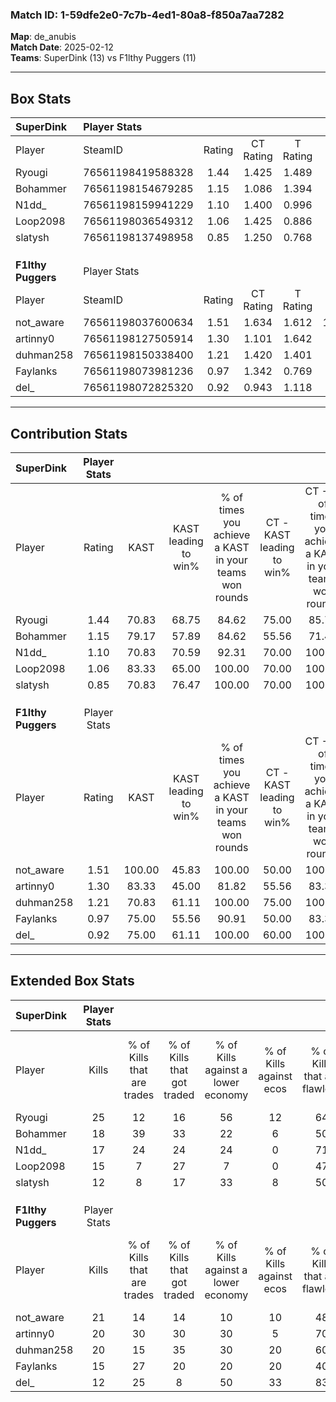 ### Match ID: 1-59dfe2e0-7c7b-4ed1-80a8-f850a7aa7282  
**Map**: de_anubis  
**Match Date**: 2025-02-12  
**Teams**: SuperDink (13) vs F1lthy Puggers (11)  

---  

## Box Stats  

| **SuperDink**      | Player Stats      |        |           |          |        |       |       |         |        |      |     |
| :- | :- | :-: | :-: | :-: | :-: | :-: | :-: | :-: | :-: | :-: | :-: |
| Player             | SteamID           | Rating | CT Rating | T Rating |  KAST  |  ADR  | Kills | Assists | Deaths | K/D  | HS% |
| Ryougi             | 76561198419588328 |  1.44  |   1.425   |  1.489   | 70.83  | 90.3  |  25   |    2    |   15   | 1.67 | 44  |
| Bohammer           | 76561198154679285 |  1.15  |   1.086   |  1.394   | 79.17  | 87.5  |  18   |   12    |   21   | 0.86 | 61  |
| N1dd_              | 76561198159941229 |  1.10  |   1.400   |  0.996   | 70.83  | 85.2  |  17   |    8    |   18   | 0.94 | 52  |
| Loop2098           | 76561198036549312 |  1.06  |   1.425   |  0.886   | 83.33  | 78.3  |  15   |    6    |   19   | 0.79 | 46  |
| slatysh            | 76561198137498958 |  0.85  |   1.250   |  0.768   | 70.83  | 59.8  |  12   |    7    |   17   | 0.71 | 50  |
|                    |                   |        |           |          |        |       |       |         |        |      |     |
|                    |                   |        |           |          |        |       |       |         |        |      |     |
|                    |                   |        |           |          |        |       |       |         |        |      |     |
| **F1lthy Puggers** | Player Stats      |        |           |          |        |       |       |         |        |      |     |
| Player             | SteamID           | Rating | CT Rating | T Rating |  KAST  |  ADR  | Kills | Assists | Deaths | K/D  | HS% |
| not_aware          | 76561198037600634 |  1.51  |   1.634   |  1.612   | 100.00 | 101.3 |  21   |   15    |   19   | 1.11 | 23  |
| artinny0           | 76561198127505914 |  1.30  |   1.101   |  1.642   | 83.33  | 80.1  |  20   |    8    |   17   | 1.18 | 45  |
| duhman258          | 76561198150338400 |  1.21  |   1.420   |  1.401   | 70.83  | 87.8  |  20   |    2    |   17   | 1.18 | 40  |
| Faylanks           | 76561198073981236 |  0.97  |   1.342   |  0.769   | 75.00  | 58.8  |  15   |    7    |   18   | 0.83 | 40  |
| del_               | 76561198072825320 |  0.92  |   0.943   |  1.118   | 75.00  | 74.0  |  12   |    9    |   18   | 0.67 | 25  |
---  

## Contribution Stats  

| **SuperDink**      | Player Stats |        |                      |                                                        |                           |                                                             |                          |                                                            |
| :- | :-: | :-: | :-: | :-: | :-: | :-: | :-: | :-: |
| Player             |    Rating    |  KAST  | KAST leading to win% | % of times you achieve a KAST in your teams won rounds | CT - KAST leading to win% | CT - % of times you achieve a KAST in your teams won rounds | T - KAST leading to win% | T - % of times you achieve a KAST in your teams won rounds |
| Ryougi             |     1.44     | 70.83  |        68.75         |                         84.62                          |           75.00           |                            85.71                            |          62.50           |                           83.33                            |
| Bohammer           |     1.15     | 79.17  |        57.89         |                         84.62                          |           55.56           |                            71.43                            |          60.00           |                           100.00                           |
| N1dd_              |     1.10     | 70.83  |        70.59         |                         92.31                          |           70.00           |                           100.00                            |          71.43           |                           83.33                            |
| Loop2098           |     1.06     | 83.33  |        65.00         |                         100.00                         |           70.00           |                           100.00                            |          60.00           |                           100.00                           |
| slatysh            |     0.85     | 70.83  |        76.47         |                         100.00                         |           70.00           |                           100.00                            |          85.71           |                           100.00                           |
|                    |              |        |                      |                                                        |                           |                                                             |                          |                                                            |
|                    |              |        |                      |                                                        |                           |                                                             |                          |                                                            |
|                    |              |        |                      |                                                        |                           |                                                             |                          |                                                            |
| **F1lthy Puggers** | Player Stats |        |                      |                                                        |                           |                                                             |                          |                                                            |
| Player             |    Rating    |  KAST  | KAST leading to win% | % of times you achieve a KAST in your teams won rounds | CT - KAST leading to win% | CT - % of times you achieve a KAST in your teams won rounds | T - KAST leading to win% | T - % of times you achieve a KAST in your teams won rounds |
| not_aware          |     1.51     | 100.00 |        45.83         |                         100.00                         |           50.00           |                           100.00                            |          41.67           |                           100.00                           |
| artinny0           |     1.30     | 83.33  |        45.00         |                         81.82                          |           55.56           |                            83.33                            |          36.36           |                           80.00                            |
| duhman258          |     1.21     | 70.83  |        61.11         |                         100.00                         |           75.00           |                           100.00                            |          50.00           |                           100.00                           |
| Faylanks           |     0.97     | 75.00  |        55.56         |                         90.91                          |           50.00           |                            83.33                            |          62.50           |                           100.00                           |
| del_               |     0.92     | 75.00  |        61.11         |                         100.00                         |           60.00           |                           100.00                            |          62.50           |                           100.00                           |
---  

## Extended Box Stats  

| **SuperDink**      | Player Stats |                            |                            |                                    |                         |                              |                                 |        |                             |                                     |                          |                               |                            |
| :- | :-: | :-: | :-: | :-: | :-: | :-: | :-: | :-: | :-: | :-: | :-: | :-: | :-: |
| Player             |    Kills     | % of Kills that are trades | % of Kills that got traded | % of Kills against a lower economy | % of Kills against ecos | % of Kills that are flawless | % of Kills that are close duels | Deaths | % of Deaths that get traded | % of Deaths against a lower economy | % of Deaths against ecos | % of Deaths that are flawless | % of Deaths that are close |
| Ryougi             |      25      |             12             |             16             |                 56                 |           12            |              64              |               12                |   15   |             13              |                 27                  |            13            |              80               |             0              |
| Bohammer           |      18      |             39             |             33             |                 22                 |            6            |              50              |               11                |   21   |             19              |                 29                  |            5             |              43               |             5              |
| N1dd_              |      17      |             24             |             24             |                 24                 |            0            |              71              |                6                |   18   |              6              |                 28                  |            0             |              56               |             11             |
| Loop2098           |      15      |             7              |             27             |                 7                  |            0            |              47              |                7                |   19   |             26              |                 26                  |            0             |              63               |             5              |
| slatysh            |      12      |             8              |             17             |                 33                 |            8            |              50              |                8                |   17   |             41              |                 18                  |            0             |              59               |             0              |
|                    |              |                            |                            |                                    |                         |                              |                                 |        |                             |                                     |                          |                               |                            |
|                    |              |                            |                            |                                    |                         |                              |                                 |        |                             |                                     |                          |                               |                            |
|                    |              |                            |                            |                                    |                         |                              |                                 |        |                             |                                     |                          |                               |                            |
| **F1lthy Puggers** | Player Stats |                            |                            |                                    |                         |                              |                                 |        |                             |                                     |                          |                               |                            |
| Player             |    Kills     | % of Kills that are trades | % of Kills that got traded | % of Kills against a lower economy | % of Kills against ecos | % of Kills that are flawless | % of Kills that are close duels | Deaths | % of Deaths that get traded | % of Deaths against a lower economy | % of Deaths against ecos | % of Deaths that are flawless | % of Deaths that are close |
| not_aware          |      21      |             14             |             14             |                 10                 |           10            |              48              |                5                |   19   |             26              |                 11                  |            11            |              47               |             5              |
| artinny0           |      20      |             30             |             30             |                 30                 |            5            |              70              |                0                |   17   |             18              |                  6                  |            6             |              41               |             24             |
| duhman258          |      20      |             15             |             35             |                 30                 |           20            |              60              |                0                |   17   |             24              |                 12                  |            12            |              82               |             0              |
| Faylanks           |      15      |             27             |             20             |                 20                 |           20            |              40              |               13                |   18   |             22              |                 17                  |            11            |              56               |             0              |
| del_               |      12      |             25             |             8              |                 50                 |           33            |              83              |                8                |   18   |             28              |                  6                  |            6             |              56               |             17             |
